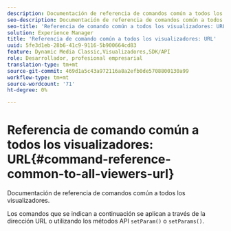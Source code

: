 ```yaml
---
description: Documentación de referencia de comandos común a todos los visualizadores.
seo-description: Documentación de referencia de comandos común a todos los visualizadores.
seo-title: 'Referencia de comando común a todos los visualizadores: URL'
solution: Experience Manager
title: 'Referencia de comando común a todos los visualizadores: URL'
uuid: 5fe3d1eb-28b6-41c9-9116-5b900664cd83
feature: Dynamic Media Classic,Visualizadores,SDK/API
role: Desarrollador, profesional empresarial
translation-type: tm+mt
source-git-commit: 469d1a5c43a972116a8a2efb0de5708800130a99
workflow-type: tm+mt
source-wordcount: '71'
ht-degree: 0%

---
```



# Referencia de comando común a todos los visualizadores: URL{#command-reference-common-to-all-viewers-url}

Documentación de referencia de comandos común a todos los visualizadores.

Los comandos que se indican a continuación se aplican a través de la dirección URL o utilizando los métodos API `setParam()` o `setParams()`.
